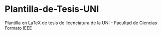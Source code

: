 # Plantilla-de-Tesis-UNI
Plantilla en LaTeX de tesis de licenciatura de la UNI - Facultad de Ciencias
Formato IEEE
